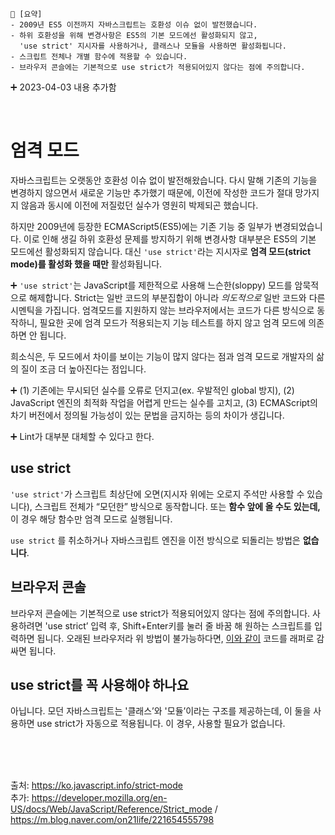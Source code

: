 ```
📍 [요약]
- 2009년 ES5 이전까지 자바스크립트는 호환성 이슈 없이 발전했습니다.
- 하위 호환성을 위해 변경사항은 ES5의 기본 모드에선 활성화되지 않고, 
  'use strict' 지시자를 사용하거나, 클래스나 모듈을 사용하면 활성화됩니다.
- 스크립트 전체나 개별 함수에 적용할 수 있습니다.
- 브라우저 콘슬에는 기본적으로 use strict가 적용되어있지 않다는 점에 주의합니다.
```

➕ 2023-04-03 내용 추가함

<br>

# 엄격 모드
자바스크립트는 오랫동안 호환성 이슈 없이 발전해왔습니다. 
다시 말해 기존의 기능을 변경하지 않으면서 새로운 기능만 추가했기 때문에, 
이전에 작성한 코드가 절대 망가지지 않음과 동시에 이전에 저질렀던 실수가 영원히 박제되곤 했습니다.

하지만 2009년에 등장한 ECMAScript5(ES5)에는 기존 기능 중 일부가 변경되었습니다.
이로 인해 생길 하위 호환성 문제를 방지하기 위해 변경사항 대부분은 ES5의 기본 모드에선 활성화되지 않습니다.
대신 `'use strict'`라는 지시자로 **엄격 모드(strict mode)를 활성화 했을 때만** 활성화됩니다.

➕ `'use strict'`는 JavaScript를 제한적으로 사용해 느슨한(sloppy) 모드를 암묵적으로 해제합니다. Strict는 일반 코드의 부분집합이 아니라 *의도적으로* 일반 코드와 다른 시멘틱을 가집니다. 엄격모드를 지원하지 않는 브라우저에서는 코드가 다른 방식으로 동작하니, 필요한 곳에 엄격 모드가 적용되는지 기능 테스트를 하지 않고 엄격 모드에 의존하면 안 됩니다.

희소식은, 두 모드에서 차이를 보이는 기능이 많지 않다는 점과 엄격 모드로 개발자의 삶의 질이 조금 더 높아진다는 점입니다.

➕ (1) 기존에는 무시되던 실수를 오류로 던지고(ex. 우발적인 global 방지), (2) JavaScript 엔진의 최적화 작업을 어렵게 만드는 실수를 고치고, (3) ECMAScript의 차기 버전에서 정의될 가능성이 있는 문법을 금지하는 등의 차이가 생깁니다.

➕ Lint가 대부분 대체할 수 있다고 한다. 

## use strict
`'use strict'`가 스크립트 최상단에 오면(지시자 위에는 오로지 주석만 사용할 수 있습니다), 스크립트 전체가 “모던한” 방식으로 동작합니다.
또는 **함수 앞에 올 수도 있는데,** 이 경우 해당 함수만 엄격 모드로 실행됩니다.

`use strict` 를 취소하거나 자바스크립트 엔진을 이전 방식으로 되돌리는 방법은 **없습니다**.

## 브라우저 콘솔
브라우저 콘슬에는 기본적으로 use strict가 적용되어있지 않다는 점에 주의합니다. 
사용하려면 'use strict’ 입력 후, Shift+Enter키를 눌러 줄 바꿈 해 원하는 스크립트를 입력하면 됩니다.
오래된 브라우저라 위 방법이 불가능하다면, [이와 같이](https://ko.javascript.info/strict-mode#:~:text=(function()%20%7B%0A%20%20%27use%20strict%27%3B%0A%0A%20%20//%20...%ED%85%8C%EC%8A%A4%ED%8A%B8%ED%95%98%EB%A0%A4%EB%8A%94%20%EC%BD%94%EB%93%9C...%0A%7D)()) 코드를 래퍼로 감싸면 됩니다.

## use strict를 꼭 사용해야 하나요
아닙니다. 
모던 자바스크립트는 '클래스’와 '모듈’이라는 구조를 제공하는데, 이 둘을 사용하면 use strict가 자동으로 적용됩니다.
이 경우, 사용할 필요가 없습니다.

<br><br><br>

출처: https://ko.javascript.info/strict-mode   
추가: https://developer.mozilla.org/en-US/docs/Web/JavaScript/Reference/Strict_mode / https://m.blog.naver.com/on21life/221654555798
